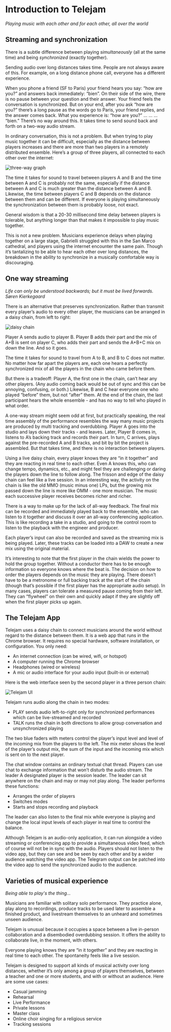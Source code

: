 #  Introduction to Telejam
_Playing music with each other and for each other, all over the world_

## Streaming and synchronization

There is a subtle difference between playing _simultaneously_ (all at the same time) and being _synchronized_ (exactly together).


Sending audio over long distances takes time. People are not always aware of this. For example, on a long distance phone call, everyone has a different experience.


When you phone a friend (SF to Paris) your friend hears you say: “how are you?” and answers back immediately: “bien”. On their side of the wire, there is no pause between your question and their answer. Your friend feels the conversation is synchronized. But on your end, after you ask “how are you?” there’s a long pause as the words go to Paris, your friend replies, and the answer comes back. What you experience is:  “how are you?” … … ... “bien.” There’s no way around this. It takes time to send sound back and forth on a two-way audio stream.


In ordinary conversation, this is not a problem. But when trying to play music together it can be difficult, especially as the distance between players increases and there are more than two players in a remotely distributed ensemble. Here’s a group of three players, all connected to each other over the internet:

![three-way graph]()

                                  
The time it takes for sound to travel between players A and B and the time between A and C is probably not the same, especially if the distance between A and C is much greater than the distance between A and B. Likewise, the time between players C and B depends on the distance between them and can be different. If everyone is playing simultaneously the synchronization between them is probably loose, not exact.


General wisdom is that a 20-30 millisecond time delay between players is tolerable, but anything longer than that makes it impossible to play music together.


This is not a new problem. Musicians experience delays when playing together on a large stage, Gabrielli struggled with this in the San Marco cathedral, and players using the internet encounter the same pain. Though it’s tantalizing to be able to hear each other over long distances, the breakdown in the ability to synchronize in a musically comfortable way is discouraging.

## One way streaming

_Life can only be understood backwards; but it must be lived forwards.  Søren Kierkegaard_


There is an alternative that preserves synchronization. Rather than transmit every player’s audio to every other player, the musicians can be arranged in a daisy chain, from left to right:

![daisy chain]()

  



Player A sends audio to player B. Player B adds their part and the mix of A+B is sent on player C, who adds their part and sends the A+B+C mix on down the line. And so it goes.


The time it takes for sound to travel from A to B, and B to C does not matter. No matter how far apart the players are, each one hears a perfectly synchronized mix of all the players in the chain who came before them.


But there is a tradeoff: Player A, the first one in the chain, can’t hear any other players. (Any audio coming back would be out of sync and this can be annoying, confusing, or both.) Likewise, B and C hear everyone one who played “before” them, but not “after” them. At the end of the chain, the last participant hears the whole ensemble - and has no way to tell who played in what order.


A one-way stream might seem odd at first, but practically speaking, the real time assembly of the performance resembles the way many music projects are produced by multi tracking and overdubbing. Player A goes into the studio and lays down their tracks - and leaves. Later, Player B comes in, listens to A’s backing track and records their part. In turn, C arrives, plays against the pre-recorded A and B tracks, and bit by bit the project is assembled. But that takes time, and there is no interaction between players.


Using a live daisy chain, every player knows they are “in it together” and they are reacting in real time to each other. Even A knows this, who can change tempo, dynamics, etc., and might feel they are challenging or daring the players down the line to follow along. The frisson and edge of the daisy chain can feel like a live session. In an interesting way, the activity on the chain is like the old MMO (music minus one) LPs, but the growing mix passed down the line is more like OMM - one more musician. The music each successive player receives becomes richer and richer.


There is a way to make up for the lack of all-way feedback. The final mix can be recorded and immediately played back to the ensemble, who can listen to it together and discuss it over an all-way conferencing application. This is like recording a take in a studio,  and going to the control room to listen to the playback with the engineer and producer.


Each player’s input can also be recorded and saved as the streaming mix is being played. Later, these tracks can be loaded into a DAW to create a new mix using the original material.


It’s interesting to note that the first player in the chain wields the power to hold the group together. Without a conductor there has to be enough information so everyone knows where the beat is. The decision on how to order the players depends on the music they are playing. There doesn’t have to be a metronome or full backing track at the start of the chain (though that’s possible if the first player has the appropriate audio setup). In many cases, players can tolerate a measured pause coming from their left. They can “flywheel” on their own and quickly adapt if they are slightly off when the first player picks up again.

## The Telejam App

Telejam uses a daisy chain to connect musicians around the world without regard to the distance between them. It is a web app that runs in the Chrome browser. It requires no special hardware, software installation, or configuration. You only need:


* An internet connection (can be wired, wifi, or hotspot)
* A computer running the Chrome browser
* Headphones (wired or wireless)
* A mic or audio interface for your audio input (built-in or external)


Here is the web interface seen by the second player in a three person chain:

![Telejam UI]()

  

	

Telejam runs audio along the chain in two modes:


* PLAY sends audio left-to-right only for synchronized performances which can be live-streamed and recorded
* TALK runs the chain in both directions to allow group conversation and unsynchronized playing


The two blue faders with meters control the player’s input level and level of the incoming mix from the players to the left. The mix meter shows the level of the player’s output mix, the sum of the input and the incoming mix which is sent on to the next player.


The chat window contains an ordinary textual chat thread. Players can use chat to exchange information that won’t disturb the audio stream. 
The leader
A designated player is the session leader. The leader can sit anywhere on the chain and may or may not play along. The leader performs these functions:


* Arranges the order of players
* Switches modes
* Starts and stops recording and playback


The leader can also listen to the final mix while everyone is playing and change the local input levels of each player in real time to control the balance.

Although Telejam is an audio-only application, it can run alongside a video streaming or conferencing app to provide a simultaneous video feed, which of course will not be in sync with the audio. Players should not listen to the video app, but they can see and be seen by each other and by a wider audience watching the video app. The Telegram output can be patched into the video app to send the synchronized audio to the audience.


## Varieties of musical experience

_Being able to play's the thing..._

Musicians are familiar with solitary solo performance. They practice alone, play along to recordings, produce tracks to be used later to assemble a finished product, and livestream themselves to an unheard and sometimes unseen audience.

Telejam is unusual because it occupies a space between a live in-person collaboration and a disembodied overdubbing session. It offers the ability to collaborate live, in the moment, with others.

Everyone playing knows they are “in it together” and they are reacting in real time to each other. The spontaneity feels like a live session.

Telejam is designed to support all kinds of musical activity over long distances, whether it’s only among a group of players themselves, between a teacher and one or more students, and with or without an audience. Here are some use cases:


* Casual jamming
* Rehearsal
* Live Performance
* Private lessons
* Master class
* Online choir singing for a religious service
* Tracking sessions


